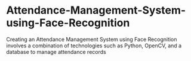 # Attendance-Management-System-using-Face-Recognition
Creating an Attendance Management System using Face Recognition involves a combination of technologies such as Python, OpenCV, and a database to manage attendance records
